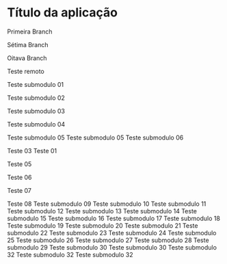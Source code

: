 Título da aplicação
=

Primeira Branch

Sétima Branch

Oitava Branch

Teste remoto

Teste submodulo 01

Teste submodulo 02

Teste submodulo 03

Teste submodulo 04

Teste submodulo 05
Teste submodulo 05
Teste submodulo 06

Teste 03
Teste 01

Teste 05

Teste 06

Teste 07

Teste 08
Teste submodulo 09
Teste submodulo 10
Teste submodulo 11
Teste submodulo 12
Teste submodulo 13
Teste submodulo 14
Teste submodulo 15
Teste submodulo 16
Teste submodulo 17
Teste submodulo 18
Teste submodulo 19
Teste submodulo 20
Teste submodulo 21
Teste submodulo 22
Teste submodulo 23
Teste submodulo 24
Teste submodulo 25
Teste submodulo 26
Teste submodulo 27
Teste submodulo 28
Teste submodulo 29
Teste submodulo 30
Teste submodulo 30
Teste submodulo 32
Teste submodulo 32
Teste submodulo 32
